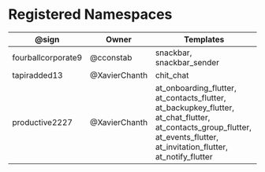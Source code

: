 # Registered Namespaces
| @sign              | Owner         | Templates                                  |
| ------------------ | ------------- | ------------------------------------------ |
| fourballcorporate9 | @cconstab     | snackbar, snackbar_sender                  |
| tapiradded13       | @XavierChanth | chit_chat                                  |
| productive2227     | @XavierChanth | at_onboarding_flutter, at_contacts_flutter, at_backupkey_flutter, at_chat_flutter, at_contacts_group_flutter, at_events_flutter, at_invitation_flutter, at_notify_flutter |
